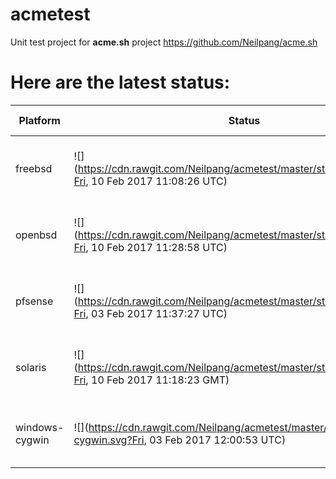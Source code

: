 # acmetest
Unit test project for **acme.sh** project https://github.com/Neilpang/acme.sh



# Here are the latest status:

| Platform | Status| Last Run Time| Comments|
-----------|-------|--------------|---------|
|freebsd| ![](https://cdn.rawgit.com/Neilpang/acmetest/master/status/freebsd.svg?Fri, 10 Feb 2017 11:08:26 UTC)| Fri, 10 Feb 2017 11:08:26 UTC| [Passed](https://github.com/Neilpang/acmetest/blob/master/logs/freebsd.out) |
|openbsd| ![](https://cdn.rawgit.com/Neilpang/acmetest/master/status/openbsd.svg?Fri, 10 Feb 2017 11:28:58 UTC)| Fri, 10 Feb 2017 11:28:58 UTC| [Passed](https://github.com/Neilpang/acmetest/blob/master/logs/openbsd.out) |
|pfsense| ![](https://cdn.rawgit.com/Neilpang/acmetest/master/status/pfsense.svg?Fri, 03 Feb 2017 11:37:27 UTC)| Fri, 03 Feb 2017 11:37:27 UTC| [Passed](https://github.com/Neilpang/acmetest/blob/master/logs/pfsense.out) |
|solaris| ![](https://cdn.rawgit.com/Neilpang/acmetest/master/status/solaris.svg?Fri, 10 Feb 2017 11:18:23 GMT)| Fri, 10 Feb 2017 11:18:23 GMT| [Passed](https://github.com/Neilpang/acmetest/blob/master/logs/solaris.out) |
|windows-cygwin| ![](https://cdn.rawgit.com/Neilpang/acmetest/master/status/windows-cygwin.svg?Fri, 03 Feb 2017 12:00:53 UTC)| Fri, 03 Feb 2017 12:00:53 UTC| [Passed](https://github.com/Neilpang/acmetest/blob/master/logs/windows-cygwin.out) |
